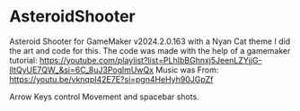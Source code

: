 # AsteroidShooter
Asteroid Shooter for GameMaker v2024.2.0.163 with a Nyan Cat theme
I did the art and code for this. The code was made with the help of a gamemaker tutorial:
https://youtube.com/playlist?list=PLhIbBGhnxj5JeenLZYjjG-IltQyUE7QW_&si=6C_8uJ3PoglmUwQx
Music was From: https://youtu.be/vknqpI42E7E?si=pgn4HeHyh90JGpZf

Arrow Keys control Movement and spacebar shots.
